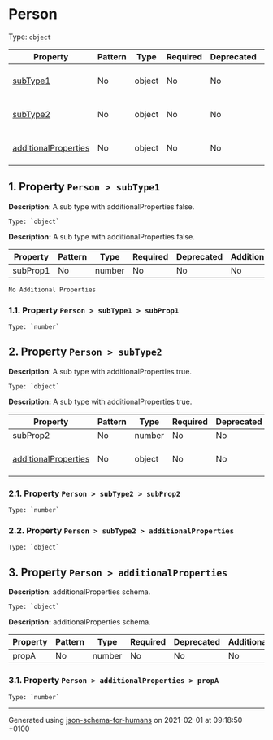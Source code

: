 # Person
Type: `object`

| Property | Pattern | Type | Required | Deprecated | Additional | Description |
| -------- | ------- | ---- | -------- | ---------- | ---------- | ----------- |
| [subType1](#subType1)|No|object|No|No| No|A sub type with additionalProperties false.|
| [subType2](#subType2)|No|object|No|No| No|A sub type with additionalProperties true.|
| [additionalProperties](#additionalProperties)|No|object|No|No|  [![made-with-Markdown](https://img.shields.io/badge/Should-conform-blue)](# "Each additional property must conform to the following schema")|additionalProperties schema.|

## <a name="subType1"></a> 1. Property `Person > subType1`

**Description**:  A sub type with additionalProperties false.

    Type: `object`

**Description:** A sub type with additionalProperties false.

| Property | Pattern | Type | Required | Deprecated | Additional | Description |
| -------- | ------- | ---- | -------- | ---------- | ---------- | ----------- |
|subProp1|No|number|No|No| No||
`No Additional Properties`

### <a name="subType1_subProp1"></a> 1.1. Property `Person > subType1 > subProp1`

    Type: `number`

## <a name="subType2"></a> 2. Property `Person > subType2`

**Description**:  A sub type with additionalProperties true.

    Type: `object`

**Description:** A sub type with additionalProperties true.

| Property | Pattern | Type | Required | Deprecated | Additional | Description |
| -------- | ------- | ---- | -------- | ---------- | ---------- | ----------- |
|subProp2|No|number|No|No| No||
| [additionalProperties](#subType2_additionalProperties)|No|object|No|No|  [![made-with-Markdown](https://img.shields.io/badge/Any%20type+allowed-green)](# "Additional Properties of any type are allowed.")||

### <a name="subType2_subProp2"></a> 2.1. Property `Person > subType2 > subProp2`

    Type: `number`

### <a name="subType2_additionalProperties"></a> 2.2. Property `Person > subType2 > additionalProperties`

    Type: `object`

## <a name="additionalProperties"></a> 3. Property `Person > additionalProperties`

**Description**:  additionalProperties schema.

    Type: `object`

**Description:** additionalProperties schema.

| Property | Pattern | Type | Required | Deprecated | Additional | Description |
| -------- | ------- | ---- | -------- | ---------- | ---------- | ----------- |
|propA|No|number|No|No| No||

### <a name="additionalProperties_propA"></a> 3.1. Property `Person > additionalProperties > propA`

    Type: `number`

----------------------------------------------------------------------------------------------------------------------------
Generated using [json-schema-for-humans](https://github.com/coveooss/json-schema-for-humans) on 2021-02-01 at 09:18:50 +0100